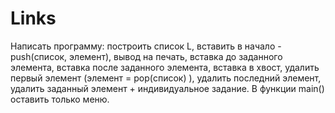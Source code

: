 # Links
Написать программу: построить список L, вставить в начало - push(список, элемент), вывод на печать, вставка до заданного элемента, вставка после заданного элемента, вставка в хвост, удалить первый элемент (элемент = pop(список) ), удалить последний элемент, удалить заданный элемент + индивидуальное задание. 
В функции main() оставить только меню.
